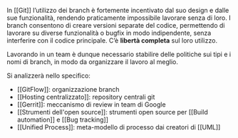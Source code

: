 In [[Git]] l’utilizzo dei branch è fortemente incentivato dal suo design e dalle sue funzionalità, rendendo praticamente impossibile lavorare senza di loro. 
I branch consentono di creare versioni separate del codice, permettendo di lavorare su diverse funzionalità o bugfix in modo indipendente, senza interferire con il codice principale. C’è **libertà completa** sul loro utilizzo.

Lavorando in un team è dunque necessario stabilire delle politiche sui tipi e i nomi di branch, in modo da organizzare il lavoro al meglio.

Si analizzerà nello specifico:
- [[GitFlow]]: organizzazione branch
- [[Hosting centralizzato]]: repository centrali git
- [[Gerrit]]: meccanismo di review in team di Google
- [[Strumenti dell'open source]]: strumenti open source per [[Build automation]] e [[Bug tracking]]
- [[Unified Process]]: meta-modello di processo dai creatori di [[UML]]